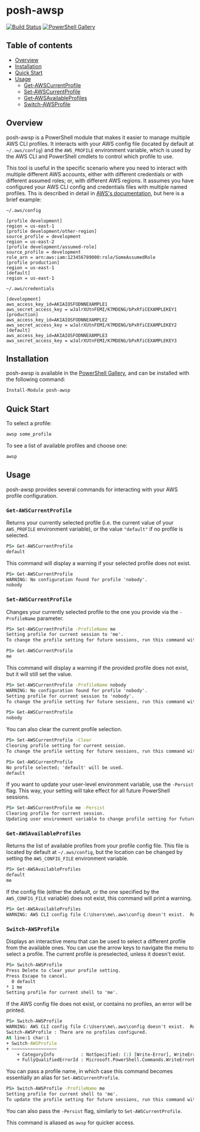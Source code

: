 # posh-awsp

[![Build Status](https://img.shields.io/travis/jonscheiding/posh-awsp.svg)](https://travis-ci.org/jonscheiding/posh-awsp)
[![PowerShell Gallery](https://img.shields.io/powershellgallery/v/posh-awsp.svg)](https://www.powershellgallery.com/packages/posh-awsp)

## Table of contents

- [Overview](#Overview)
- [Installation](#Installation)
- [Quick Start](#Quick-Start)
- [Usage](#Usage)
  - [Get-AWSCurrentProfile](#Get-AWSCurrentProfile)
  - [Set-AWSCurrentProfile](#Set-AWSCurrentProfile)
  - [Get-AWSAvailableProfiles](#Get-AWSAvailableProfiles)
  - [Switch-AWSProfile](#Switch-AWSProfile)

## Overview

posh-awsp is a PowerShell module that makes it easier to manage multiple AWS CLI profiles.  It interacts with your AWS config file (located by default at `~/.aws/config`) and the `AWS_PROFILE` environment variable, which is used by the AWS CLI and PowerShell cmdlets to control which profile to use.

This tool is useful in the specific scenario where you need to interact with multiple different AWS accounts, either with different credentials or with different assumed roles; or, with different AWS regions.  It assumes you have configured your AWS CLI config and credentials files with multiple named profiles.  Ths is described in detail in [AWS's documentation](https://docs.aws.amazon.com/cli/latest/userguide/cli-configure-files.html), but here is a brief example:

`~/.aws/config`
```
[profile development]
region = us-east-1
[profile development/other-region]
source_profile = development
region = us-east-2
[profile development/assumed-role]
source_profile = development
role_arn = arn:aws:iam:123456789000:role/SomeAssumedRole
[profile production]
region = us-east-1
[default]
region = us-east-1
```

`~/.aws/credentials`
```
[development]
aws_access_key_id=AKIAIOSFODNNEXAMPLE1
aws_secret_access_key = wJalrXUtnFEMI/K7MDENG/bPxRfiCEXAMPLEKEY1
[production]
aws_access_key_id=AKIAIOSFODNNEXAMPLE2
aws_secret_access_key = wJalrXUtnFEMI/K7MDENG/bPxRfiCEXAMPLEKEY2
[default]
aws_access_key_id=AKIAIOSFODNNEXAMPLE3
aws_secret_access_key = wJalrXUtnFEMI/K7MDENG/bPxRfiCEXAMPLEKEY3
```

## Installation

posh-awsp is available in the [PowerShell Gallery](https://www.powershellgallery.com/packages/posh-awsp), and can be installed with the following command:

```powershell
Install-Module posh-awsp
```

## Quick Start

To select a profile:

```powershell
awsp some_profile
```

To see a list of available profiles and choose one:

```powershell
awsp
```

## Usage

posh-awsp provides several commands for interacting with your AWS profile configuration.

### `Get-AWSCurrentProfile`

Returns your currently selected profile (i.e. the current value of your `AWS_PROFILE` environment variable), or the value `"default"` if no profile is selected.

```cmd
PS> Get-AWSCurrentProfile
default
```

This command will display a warning if your selected profile does not exist.

```cmd
PS> Get-AWSCurrentProfile
WARNING: No configuration found for profile 'nobody'.
nobody
```

### `Set-AWSCurrentProfile`

Changes your currently selected profile to the one you provide via the `-ProfileName` parameter.

```cmd
PS> Set-AWSCurrentProfile -ProfileName me
Setting profile for current session to 'me'.
To change the profile setting for future sessions, run this command with the -Persist argument.
```

```cmd
PS> Get-AWSCurrentProfile
me
```

This command will display a warning if the provided profile does not exist, but it will still set the value.

```cmd
PS> Set-AWSCurrentProfile -ProfileName nobody
WARNING: No configuration found for profile 'nobody'.
Setting profile for current session to 'nobody'.
To change the profile setting for future sessions, run this command with the -Persist argument.
```

```cmd
PS> Get-AWSCurrentProfile
nobody
```

You can also clear the current profile selection.

```cmd
PS> Set-AWSCurrentProfile -Clear
Clearing profile setting for current session.
To change the profile setting for future sessions, run this command with the -Persist argument.
```

```cmd
PS> Get-AWSCurrentProfile
No profile selected; 'default' will be used.
default
```

If you want to update your user-level environment variable, use the `-Persist` flag.
This way, your setting will take effect for all future PowerShell sessions.

```cmd
PS> Set-AWSCurrentProfile me -Persist
Clearing profile for current session.
Updating user environment variable to change profile setting for future sessions.
```

### `Get-AWSAvailableProfiles`

Returns the list of available profiles from your profile config file.  This file is located by default at `~/.aws/config`, but the location can be changed by setting the `AWS_CONFIG_FILE` environment variable.

```cmd
PS> Get-AWSAvailableProfiles
default
me
```

If the config file (either the default, or the one specified by the `AWS_CONFIG_FILE` variable) does not exist, this command will print a warning.

```cmd
PS> Get-AWSAvailableProfiles
WARNING: AWS CLI config file C:\Users\me\.aws\config doesn't exist.  Run 'aws configure' to create it.
```

### `Switch-AWSProfile`

Displays an interactive menu that can be used to select a different profile from the available ones. You can use the arrow keys to navigate the menu to select a profile. The current profile is preselected, unless it doesn't exist.

```cmd
PS> Switch-AWSProfile
Press Delete to clear your profile setting.
Press Escape to cancel.
  0 default
* 1 me
Setting profile for current shell to 'me'.
```

If the AWS config file does not exist, or contains no profiles, an error will be printed.

```cmd
PS> Switch-AWSProfile
WARNING: AWS CLI config file C:\Users\me\.aws\config doesn't exist.  Run 'aws configure' to create it.
Switch-AWSProfile : There are no profiles configured.
At line:1 char:1
+ Switch-AWSProfile
+ ~~~~~~~~~~~~~~~~~
    + CategoryInfo          : NotSpecified: (:) [Write-Error], WriteErrorException
    + FullyQualifiedErrorId : Microsoft.PowerShell.Commands.WriteErrorException,Switch-AWSProfile
```

You can pass a profile name, in which case this command becomes essentially an alias for `Set-AWSCurrentProfile`.

```cmd
PS> Switch-AWSProfile -ProfileName me
Setting profile for current shell to 'me'.
To update the profile setting for future sessions, run this command with the -Persist argument.
```

You can also pass the `-Persist` flag, similarly to `Set-AWSCurrentProfile`.

This command is aliased as `awsp` for quicker access.
